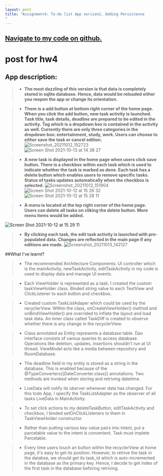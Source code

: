 ```yaml
---
layout: post
title: "Assignment4: To-do list App verison2, Adding Persistence 
"
---
```


## <a href="https://github.ccs.neu.edu/senyan/cs5520_project/tree/hw4">Navigate to my code on github.</a>

# post for hw4

## App description:
> - **The most dazzling of this version is that data is completely stored in sqlite database. Hence, data would be reloaded either you reopen the app or change its orientation.**

> - **There is a add button at bottom right corner of the home page. When you click the add button, new task activity is launched. Task title, task details, deadline are prepared to be edited in the activity. Tag which is a dropdown box is contained in the activity as well. Currently there are only three categories in the dropdown box: entertainment, study, work. Users can choose to either save the task or cancel edition.**
![Screenshot_20211012_152723](https://user-images.githubusercontent.com/77960108/137215804-04779645-277d-4fb8-b227-2f17dee9f53e.png)
![Screen Shot 2021-10-13 at 14 38 27](https://user-images.githubusercontent.com/77960108/137216225-a8db2ee6-ab70-4244-9e05-161595a88559.png)


> - **A new task is displayed in the home page when users click save button. There is a checkbox within each task which is used to indicate whether the task is marked as done. Each task has a delete button which enables users to remove specific tasks. Status of tasks updates automatically when the checkbox is selected.**
![Screenshot_20211012_151904](https://user-images.githubusercontent.com/77960108/137215813-1003bbe8-e913-4672-98be-b97eae0f2b38.png)
![Screen Shot 2021-10-12 at 15 26 32](https://user-images.githubusercontent.com/77960108/137215945-eeb03bd7-98ac-4f18-9801-5d43a407992d.png)
![Screen Shot 2021-10-12 at 15 28 11](https://user-images.githubusercontent.com/77960108/137216018-21d843ee-dd83-41af-b5f5-9ed4a41074c2.png)

> - **A menu is located at the top right corner of the home page. Users can delete all tasks on cliking the delete button. More menu items would be added.**

![Screen Shot 2021-10-12 at 15 29 11](https://user-images.githubusercontent.com/77960108/137215831-3029ba1b-ca1f-4b5d-a420-7e913ff9a655.png)

> - **By clicking each task, the edit task activity is launched with pre-populated data. Changes are reflected in the main page if any editions are made.**
![Screenshot_20211013_142127](https://user-images.githubusercontent.com/77960108/137215866-7df7d88c-1260-4984-95b1-8eb33acc16f5.png)

##What I've learnt?
> - The recommended Architecture Components: UI controller which is the mainActivity, newTaskActivity, editTaskActivity in my code is used to display data and manage UI events. 

> - Each ViewHolder is represented as a task. I created the custom taskViewHolder class. Binded string value to each TextView and ClickListener to each button and checkbox.

> - Created custom TaskListAdaper which could be used by the recyclerView. Within the class, onCreateViewHolder() method and onBindViewHolder() are overrided to inflate the layout and load task data. An inner class called TaskDiff is created to observe whether there is any change in the recyclerView.


> - Class annotated as Entity represents a database table. Dao interface consists of varous queries to access database. Operations like deletion, updates, insertions shouldn't run at UI thread. ViewModel acts like a media between repository and RoomDatabase.

> - The deadline field in my entity is stored as a string in the database. This is enabled because of the @TypeConverters({DateConverter.class}) annotations. Two methods are invoked when storing and retriving datetime.

> - LiveData will notify its oberver whenever data has changed. For this todo App, I specify the TaskListAdapter as the observer of all tasks LiveData in MainActivity.

> - To set click actions to my deleteTaskButton, editTaskActivity and checkbox, I binded setOnClickListeners to them in TaskViewHolder constructor.

> - Rather than putting various key-value pairs into intent, put a parcelable value to the intent is convenient. Task must implete  Parcelable.

> - Every time users touch an button within the recyclerView at home page, it's easy to get its position. However, to retrive the task in the databse, we should get its task_id which is auto-incremented in the database as the primary key. Hence, I decide to get index of the first task in the database beforing retriving.




